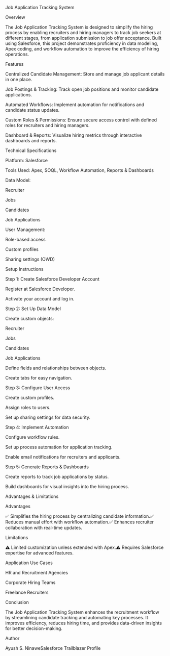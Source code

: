 Job Application Tracking System

Overview

The Job Application Tracking System is designed to simplify the hiring process by enabling recruiters and hiring managers to track job seekers at different stages, from application submission to job offer acceptance. Built using Salesforce, this project demonstrates proficiency in data modeling, Apex coding, and workflow automation to improve the efficiency of hiring operations.

Features

Centralized Candidate Management: Store and manage job applicant details in one place.

Job Postings & Tracking: Track open job positions and monitor candidate applications.

Automated Workflows: Implement automation for notifications and candidate status updates.

Custom Roles & Permissions: Ensure secure access control with defined roles for recruiters and hiring managers.

Dashboard & Reports: Visualize hiring metrics through interactive dashboards and reports.

Technical Specifications

Platform: Salesforce

Tools Used: Apex, SOQL, Workflow Automation, Reports & Dashboards

Data Model:

Recruiter

Jobs

Candidates

Job Applications

User Management:

Role-based access

Custom profiles

Sharing settings (OWD)

Setup Instructions

Step 1: Create Salesforce Developer Account

Register at Salesforce Developer.

Activate your account and log in.

Step 2: Set Up Data Model

Create custom objects:

Recruiter

Jobs

Candidates

Job Applications

Define fields and relationships between objects.

Create tabs for easy navigation.

Step 3: Configure User Access

Create custom profiles.

Assign roles to users.

Set up sharing settings for data security.

Step 4: Implement Automation

Configure workflow rules.

Set up process automation for application tracking.

Enable email notifications for recruiters and applicants.

Step 5: Generate Reports & Dashboards

Create reports to track job applications by status.

Build dashboards for visual insights into the hiring process.

Advantages & Limitations

Advantages

✅ Simplifies the hiring process by centralizing candidate information.✅ Reduces manual effort with workflow automation.✅ Enhances recruiter collaboration with real-time updates.

Limitations

⚠️ Limited customization unless extended with Apex.⚠️ Requires Salesforce expertise for advanced features.

Application Use Cases

HR and Recruitment Agencies

Corporate Hiring Teams

Freelance Recruiters

Conclusion

The Job Application Tracking System enhances the recruitment workflow by streamlining candidate tracking and automating key processes. It improves efficiency, reduces hiring time, and provides data-driven insights for better decision-making.

Author

Ayush S. NinaweSalesforce Trailblazer Profile

